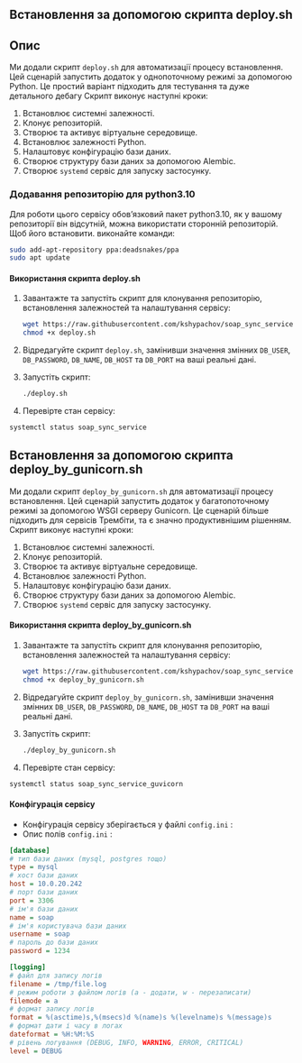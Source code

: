## Встановлення за допомогою скрипта deploy.sh

## Опис 

Ми додали скрипт `deploy.sh` для автоматизації процесу встановлення. Цей сценарій запустить додаток у однопоточному режимі за допомогою Python. Це простий варіант підходить для тестування та дуже детального дебагу
Скрипт виконує наступні кроки:
1. Встановлює системні залежності.
2. Клонує репозиторій.
3. Створює та активує віртуальне середовище.
4. Встановлює залежності Python.
5. Налаштовує конфігурацію бази даних.
6. Створює структуру бази даних за допомогою Alembic.
7. Створює `systemd` сервіс для запуску застосунку.

### Додавання репозиторію для python3.10
Для роботи цього сервісу обовʼязковий пакет python3.10, як у вашому репозиторії він відсутній, можна використати сторонній репозиторій. 
Щоб його встановити. виконайте команди: 
```bash
sudo add-apt-repository ppa:deadsnakes/ppa
sudo apt update
```

#### Використання скрипта deploy.sh

1. Завантажте та запустіть скрипт для клонування репозиторію, встановлення залежностей та налаштування сервісу:

    ```bash
    wget https://raw.githubusercontent.com/kshypachov/soap_sync_service/master/deploy.sh
    chmod +x deploy.sh
    ```

2. Відредагуйте скрипт `deploy.sh`, замінивши значення змінних `DB_USER`, `DB_PASSWORD`, `DB_NAME`, `DB_HOST` та `DB_PORT` на ваші реальні дані.

3. Запустіть скрипт:

   ```bash
   ./deploy.sh
   ```
   
4. Перевірте стан сервісу:
```bash
systemctl status soap_sync_service
```

## Встановлення за допомогою скрипта deploy_by_gunicorn.sh
Ми додали скрипт `deploy_by_gunicorn.sh` для автоматизації процесу встановлення. 
Цей сценарій запустить додаток у багатопоточному режимі за допомогою WSGI серверу Gunicorn. 
Це сценарій більше підходить для сервісів Трембіти, та є значно продуктивнішим рішенням.
Скрипт виконує наступні кроки:
1. Встановлює системні залежності.
2. Клонує репозиторій.
3. Створює та активує віртуальне середовище.
4. Встановлює залежності Python.
5. Налаштовує конфігурацію бази даних.
6. Створює структуру бази даних за допомогою Alembic.
7. Створює `systemd` сервіс для запуску застосунку.

#### Використання скрипта deploy_by_gunicorn.sh

1. Завантажте та запустіть скрипт для клонування репозиторію, встановлення залежностей та налаштування сервісу:

    ```bash
    wget https://raw.githubusercontent.com/kshypachov/soap_sync_service/master/deploy_by_gunicorn.sh
    chmod +x deploy_by_gunicorn.sh
    ```

2. Відредагуйте скрипт `deploy_by_gunicorn.sh`, замінивши значення змінних `DB_USER`, `DB_PASSWORD`, `DB_NAME`, `DB_HOST` та `DB_PORT` на ваші реальні дані.

3. Запустіть скрипт:

   ```bash
   ./deploy_by_gunicorn.sh
   ```
   
4. Перевірте стан сервісу:
```bash
systemctl status soap_sync_service_guvicorn
```
#### Конфігурація сервісу

- Конфігурація сервісу зберігається у файлі `config.ini` :
- Опис полів `config.ini` :

```ini
[database]
# тип бази даних (mysql, postgres тощо)
type = mysql
# хост бази даних
host = 10.0.20.242
# порт бази даних
port = 3306
# ім'я бази даних
name = soap
# ім'я користувача бази даних
username = soap
# пароль до бази даних
password = 1234

[logging]
# файл для запису логів
filename = /tmp/file.log
# режим роботи з файлом логів (a - додати, w - перезаписати)
filemode = a
# формат запису логів
format = %(asctime)s,%(msecs)d %(name)s %(levelname)s %(message)s
# формат дати і часу в логах
dateformat = %H:%M:%S
# рівень логування (DEBUG, INFO, WARNING, ERROR, CRITICAL)
level = DEBUG
```
